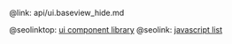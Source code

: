 @link: api/ui.baseview_hide.md

@seolinktop: [ui component library](https://webix.com)
@seolink: [javascript list](https://webix.com/widget/list/)